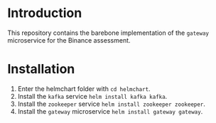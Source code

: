 # Introduction
This repository contains the barebone implementation of the `gateway` microservice for the Binance assessment.

# Installation
1. Enter the helmchart folder with `cd helmchart`.
2. Install the `kafka` service `helm install kafka kafka`.
3. Install the `zookeeper` service `helm install zookeeper zookeeper`.
4. Install the `gateway` microservice `helm install gateway gateway`.